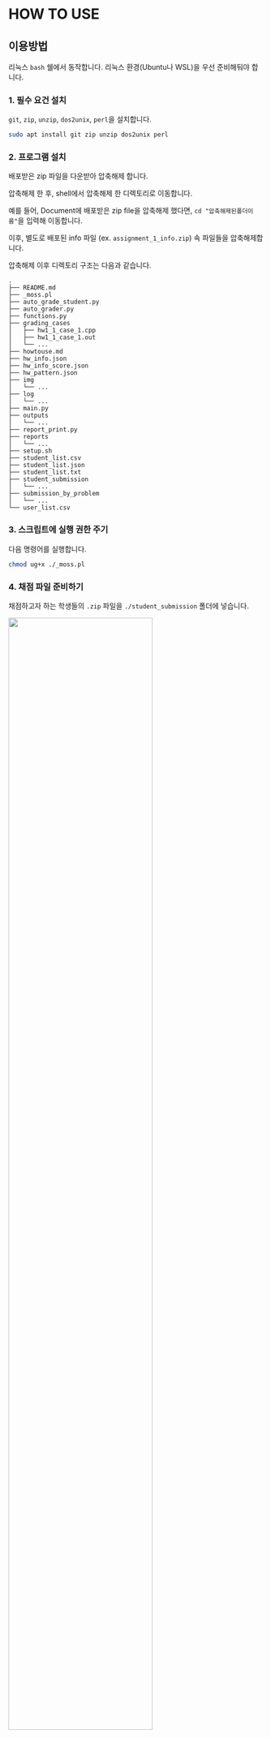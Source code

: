 # HOW TO USE

## 이용방법

리눅스 `bash` 쉘에서 동작합니다. 리눅스 환경(Ubuntu나 WSL)을 우선 준비해둬야 합니다. 

### 1. 필수 요건 설치

`git`, `zip`, `unzip`, `dos2unix`, `perl`을 설치합니다.

```bash
sudo apt install git zip unzip dos2unix perl
```

### 2. 프로그램 설치

배포받은 zip 파일을 다운받아 압축해제 합니다.

압축해제 한 후, shell에서 압축해제 한 디렉토리로 이동합니다. 

예를 들어, Document에 배포받은 zip file을 압축해제 했다면, `cd "압축해제된폴더이름"`을 입력해 이동합니다.

이후, 별도로 배포된 info 파일 (ex. `assignment_1_info.zip`) 속 파일들을 압축해제합니다.

압축해제 이후 디렉토리 구조는 다음과 같습니다.

```
.
├── README.md
├── _moss.pl
├── auto_grade_student.py
├── auto_grader.py
├── functions.py
├── grading_cases
│   ├── hw1_1_case_1.cpp
│   ├── hw1_1_case_1.out
│   └── ...
├── howtouse.md
├── hw_info.json
├── hw_info_score.json
├── hw_pattern.json
├── img
│   └── ...
├── log
│   └── ...
├── main.py
├── outputs
│   └── ...
├── report_print.py
├── reports
│   └── ...
├── setup.sh
├── student_list.csv
├── student_list.json
├── student_list.txt
├── student_submission
│   └── ...
├── submission_by_problem
│   └── ...
└── user_list.csv
```

### 3. 스크립트에 실행 권한 주기

다음 명령어를 실행합니다. 

```bash
chmod ug+x ./_moss.pl
```

### 4. 채점 파일 준비하기

채점하고자 하는 학생들의 `.zip` 파일을 `./student_submission` 폴더에 넣습니다.

<img src="./img/howtouse_4_1.png" width="75%">
<img src="./img/howtouse_4_2.png" width="75%">

### 5. 채점 시작

`python main.py`를 실행합니다.

```bash
python main.py
```

`main.py`는 다음과 같이 실행될 때 현재 채점하는 Assignment의 정보를 보여줍니다. Assignment 정보에는 Assignment에 있는 문제, 문제 별 test case의 수가 포함됩니다. 다음 사진은 Assignment 1의 정보를 보여줍니다. 

<img src="./img/howtouse_5_1.png" width="75%">

`main.py`는 실행되는 동안 진행 상황과 현재 어떤 모드로 실행되고 있는지를 다음과 같이 보여줍니다.

<img src="./img/howtouse_5_2.png" width="75%">

### 6. 결과 확인

`main.py`는 다음 파일들을 생성합니다.

1. 모든 학생의 테스트 케이스 통과 여부를 담고 있는 `result.csv`

<img src="./img/howtouse_6_1.png" width="75%">

엑셀로 열면 다음과 같이 학생별로 테스트 케이스의 결과 정보들을 담고 있습니다. 

<img src="./img/howtouse_6_2.png" width="100%">

2. 모든 학생의 테스트 케이스 별 점수 여부와 총 점을 담고 있는 `result_score.csv`

<img src="./img/howtouse_6_3.png" width="75%">

엑셀로 열면 다음과 같이 학생별로 테스트 케이스에서 얻은 점수와 총점을 담고 있습니다. 

<img src="./img/howtouse_6_4.png" width="100%">

3. 학생 별 평가 개요, 제출한 코드와 컴파일 결과, 출력 결과를 보여주는 마크다운 리포트

다음 폴더에 마크다운 리포트가 저장되어 있습니다.

<img src="./img/howtouse_6_5.png" width="75%">

`not_submitted`에는 zip 파일을 제출 안 한 학생들의 리포트가, `submitted` 폴더에는 zip 파일을 제출 한 학생들의 리포트가 있습니다. 

<img src="./img/howtouse_6_6.png" width="75%">

`not_submitted`, `submitted` 폴더에는 학생들의 학번별로 폴더가 생성되어 있는데, 폴더 속에 학생별 리포트 파일이 있습니다. 마크다운 파일들은 vscode를 이용해 열면 렌더링 된 상태로 볼 수 있습니다. 

<img src="./img/howtouse_6_7.png" width="75%">

`_summary.md`는 학생의 채점 결과와 학생이 제출한 zip 파일 속 내용물에 대한 정보를 볼 수 있습니다.

<img src="./img/howtouse_6_8.png" width="70%">

`_submit_compile.md`는 학생이 제출한 소스코드와 이를 바탕으로 컴파일 한 소스코드, 컴파일 결과를 볼 수 있습니다. 컴파일 결과에 아무것도 없으면 컴파일이 정상적으로 진행되었다는 의미이고, 컴파일 결과에 내용이 있다면 컴파일 에러가 일어났다는 의미입니다.

<img src="./img/howtouse_6_9.png" width="70%">
<img src="./img/howtouse_6_10.png" width="70%">
<img src="./img/howtouse_6_11.png" width="70%">

`_output_diff.md`는 테스트 케이스 별 학생 코드의 출력 결과, 정답 출력 결과와의 `diff` 결과를 보여줍니다.

<img src="./img/howtouse_6_12.png" width="70%">

출력 형식을 제대로 지킨 경우에는 제대로 채점이 되지만, 간혹 의미적으로는 맞지만 출력 형식을 지키지 않았거나, 제출 파일 이름 형식을 지키지 않아 채점이 되지 않을 수 있습니다. 이 경우에는 결과 파일을 바탕으로 직접 채점을 해야 할 수 있습니다.


4. 학생들의 complie error, fail 여부 등을 담고 있는 `result_compile_error.csv`, `result_fail_list.csv`, `result_file_not_submitted_list.csv`, `result_zip_file_not_submitted.csv`

채점 시 확인하기 편하도록 이번에 추가했습니다. 각 목록을 보고 채점시 참고하면 됩니다.

### 7. 기타 옵션들

옵션들은 다음과 같이 적용하면 됩니다. `--option`의 기본값은 `all`로, 기본 채점을 수행합니다.

#### 1) `reset` 옵션

채점 프로그램을 다시 실행하기 위해서는 `reset` 옵션을 실행 한 후 `main.py`를 실행해야 합니다. 

```bash
python main.py --option reset
```

`reset` 옵션을 실행하면 채점 프로그램이 초기 상태로 돌아가며, 나머지 옵션을 실행하기 위해서는 `main.py`를 다시 실행해야 합니다.

다음은 실행 예시입니다.

<img src="./img/howtouse_7_3.png" width="70%">


#### 2) `regrade` 옵션

`main.py`를 실행한 이후, `regrade` 옵션은 다음 상황에서 이용하면 됩니다.
- 특정 학생이 제출한 코드를 `./student_submission/학생학번`에서 수정한 뒤 다시 채점하고자 할때
- 제출을 늦게한 학생의 `zip` 파일을 포함한 뒤 다시 채점할 때

`regrade` 옵션이 채점하는 학생들 목록은 `main.py` 실행 이후 `student_list_regrade.list`로 나옵니다.

다음 학생들을 포함합니다.
- zip 파일을 제출하지 않는 학생
- 컴파일에 실패한 경우가 있는 학생
- 제시된 test case를 통과하지 못한 학생


```bash
python main.py --option regrade
```

이때, 학생의 소스코드를 수정할 때는 `./student_submission/학생학번/` 폴더 밑에 있는 코드 중 **이름 없이 학번만 있는 파일을 수정해야 합니다.**

즉, 이 학생의 경우 파란색 파일을 수정하ㅇ는 것이 아니라 빨간색 파일을 수정해야 합니다. 

<img src="./img/howtouse_7_1.png" width="70%">

#### 3) `MOSS` 옵션

학생들간의 코드 유사도를 측정한 결과를 담고 있는 `result_moss.md`를 반환합니다.

다음은 실행 방법입니다.

```bash
python main.py --option MOSS
```

유사도는 [MOSS](https://theory.stanford.edu/~aiken/moss/)를 이용해 측정한 결과입니다. 파일 안에 각 문제 별 유사도 측정 결과를 볼 수 있는 링크가 있습니다. 간단한 과제의 경우 유사도가 의미 없을 수 있지만, 복잡한 과제의 경우는 유사도가 중요하게 작용할 수 있습니다.

다음은 assignment 1의 경우를 표시한 경우입니다.

<img src="./img/howtouse_6_14.png" width="70%">

각 링크로 들어가면, 어떤 파일이 얼마나 유사한지를 퍼센트로 표시하고 있습니다. 정렬은 유사도가 높은 순서대로 입니다.

<img src="./img/howtouse_6_15.png" width="70%">

여기서 파일을 클릭하면, 두 소스코드가 어떤 부분에서 유사한지를 보여줍니다. 이 정보들을 종합해서 채점 시 판단하면 됩니다.

<img src="./img/howtouse_6_16.png" width="70%">
<br>

#### 4) `run_output` 옵션

컴파일이 완료된 학생에 한해서 학생의 test case 컴파일 결과를 실행할 수 있는 옵션입니다. 

다음은 실행 방법입니다. 

```bash
python main.py --option run_option 학생학번 문제번호 테스트케이스번호
```

다음은 실행 예시입니다. 

<img src="./img/howtouse_7_2.png" width="70%">